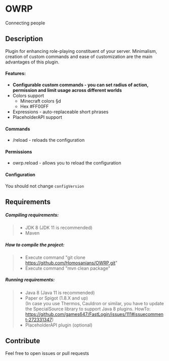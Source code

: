# OWRP

Connecting people

## Description

Plugin for enhancing role-playing constituent of your server. Minimalism, creation of custom commands and ease of customization are the main advantages of this plugin.

#### Features:
<ul>
  <li><strong>Configurable custom commands - you can set radius of action, permission and limit usage across different worlds</strong></li>
  <li>Colors support
    <ul>
      <li>Minecraft colors §d</li>
      <li>Hex #FF00FF</li>
    </ul></li>
  <li>Expressions - auto-replaceable short phrases</li>
  <li>PlaceholderAPI support</li>
</ul>

#### Commands
- /reload - reloads the configuration

#### Permissions
- owrp.reload - allows you to reload the configuration

#### Configuration
You should not change `configVersion`

## Requirements

##### Compiling requirements:
>- JDK 8 (JDK 11 is recommended)
>- Maven

##### How to compile the project:
>- Execute command "git clone https://github.com/Homosanians/OWRP.git"
>- Execute command "mvn clean package"

##### Running requirements:
>- Java 8 (Java 11 is recommended)
>- Paper or Spigot (1.8.X and up)<br>
   (In case you use Thermos, Cauldron or similar, you have to update the SpecialSource library to support Java 8 plugins.
   HowTo: https://github.com/games647/FastLogin/issues/111#issuecomment-272331347)
>- PlaceholderAPI plugin (optional)

## Contribute

Feel free to open issues or pull requests
